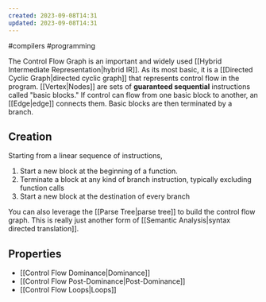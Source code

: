 ```yaml
---
created: 2023-09-08T14:31
updated: 2023-09-08T14:31
---
```

#compilers #programming

The Control Flow Graph is an important and widely used [[Hybrid Intermediate Representation|hybrid IR]]. As its most basic, it is a [[Directed Cyclic Graph|directed cyclic graph]] that represents control flow in the program. [[Vertex|Nodes]] are sets of **guaranteed sequential** instructions called "basic blocks." If control can flow from one basic block to another, an [[Edge|edge]] connects them. Basic blocks are then terminated by a branch.

## Creation
Starting from a linear sequence of instructions, 
1. Start a new block at the beginning of a function.
2. Terminate a block at any kind of branch instruction, typically excluding function calls
3. Start a new block at the destination of every branch

You can also leverage the [[Parse Tree|parse tree]] to build the control flow graph. This is really just another form of [[Semantic Analysis|syntax directed translation]].

## Properties
- [[Control Flow Dominance|Dominance]]
- [[Control Flow Post-Dominance|Post-Dominance]]
- [[Control Flow Loops|Loops]]